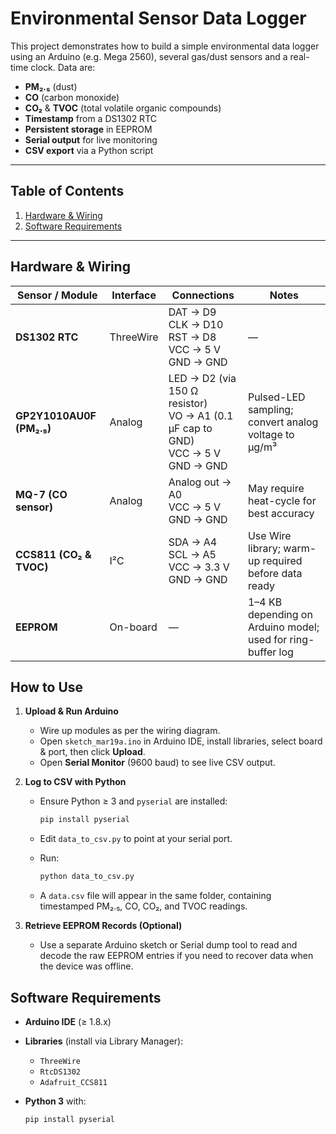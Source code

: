 # Environmental Sensor Data Logger

This project demonstrates how to build a simple environmental data logger using an Arduino (e.g. Mega 2560), several gas/dust sensors and a real-time clock. Data are:

- **PM₂.₅** (dust)  
- **CO** (carbon monoxide)  
- **CO₂** & **TVOC** (total volatile organic compounds)  
- **Timestamp** from a DS1302 RTC  
- **Persistent storage** in EEPROM  
- **Serial output** for live monitoring  
- **CSV export** via a Python script

---

## Table of Contents

1. [Hardware & Wiring](#Hardware-&-Wiring)
2. [Software Requirements](#software-requirements)  

---

## Hardware & Wiring

| Sensor / Module            | Interface   | Connections                                                                 | Notes                                                       |
|----------------------------|-------------|-----------------------------------------------------------------------------|-------------------------------------------------------------|
| **DS1302 RTC**             | ThreeWire   | DAT → D9<br>CLK → D10<br>RST → D8<br>VCC → 5 V<br>GND → GND                  | —                                                           |
| **GP2Y1010AU0F (PM₂.₅)**   | Analog      | LED → D2 (via 150 Ω resistor)<br>VO → A1 (0.1 µF cap to GND)<br>VCC → 5 V<br>GND → GND | Pulsed-LED sampling; convert analog voltage to µg/m³        |
| **MQ-7 (CO sensor)**       | Analog      | Analog out → A0<br>VCC → 5 V<br>GND → GND                                   | May require heat-cycle for best accuracy                    |
| **CCS811 (CO₂ & TVOC)**    | I²C         | SDA → A4<br>SCL → A5<br>VCC → 3.3 V<br>GND → GND                             | Use Wire library; warm-up required before data ready        |
| **EEPROM**                 | On-board    | —                                                                           | 1–4 KB depending on Arduino model; used for ring-buffer log |

## How to Use

1. **Upload & Run Arduino**  
   - Wire up modules as per the wiring diagram.  
   - Open `sketch_mar19a.ino` in Arduino IDE, install libraries, select board & port, then click **Upload**.  
   - Open **Serial Monitor** (9600 baud) to see live CSV output.

2. **Log to CSV with Python**  
   - Ensure Python ≥ 3 and `pyserial` are installed:  

     ```bash
     pip install pyserial
     ```  

   - Edit `data_to_csv.py` to point at your serial port.  
   - Run:  

     ```bash
     python data_to_csv.py
     ```  

   - A `data.csv` file will appear in the same folder, containing timestamped PM₂.₅, CO, CO₂, and TVOC readings.

3. **Retrieve EEPROM Records (Optional)**  
   - Use a separate Arduino sketch or Serial dump tool to read and decode the raw EEPROM entries if you need to recover data when the device was offline.

## Software Requirements

- **Arduino IDE** (≥ 1.8.x)  
- **Libraries** (install via Library Manager):  
  - `ThreeWire`  
  - `RtcDS1302`  
  - `Adafruit_CCS811`  
- **Python 3** with:  

  ```bash
  pip install pyserial
